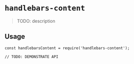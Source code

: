 # `handlebars-content`

> TODO: description

## Usage

```
const handlebarsContent = require('handlebars-content');

// TODO: DEMONSTRATE API
```
